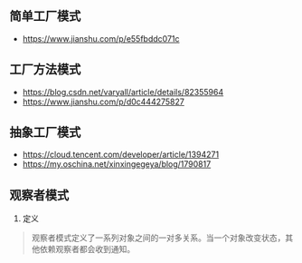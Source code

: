 ## 简单工厂模式
* https://www.jianshu.com/p/e55fbddc071c
## 工厂方法模式
* https://blog.csdn.net/varyall/article/details/82355964  
* https://www.jianshu.com/p/d0c444275827
## 抽象工厂模式
* https://cloud.tencent.com/developer/article/1394271  
* https://my.oschina.net/xinxingegeya/blog/1790817
## 观察者模式
1. 定义
> 观察者模式定义了一系列对象之间的一对多关系。当一个对象改变状态，其他依赖观察者都会收到通知。
